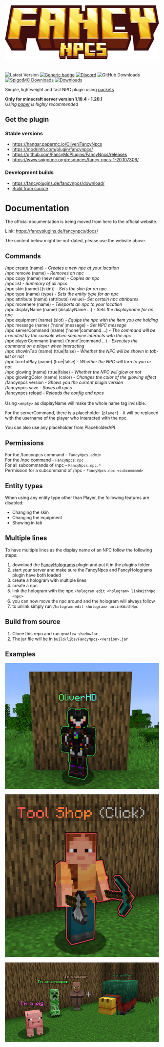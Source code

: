 ![](fancynpcs_title.png)

#                      

![Latest Version](https://img.shields.io/github/v/release/FancyMcPlugins/FancyNpcs?style=flat-square)
[![Generic badge](https://img.shields.io/badge/folia-supported-green.svg)](https://shields.io/)
[![Discord](https://img.shields.io/discord/899740810956910683?color=7289da&logo=Discord&label=Discord&style=flat-square)](https://discord.gg/ZUgYCEJUEx)
![GitHub Downloads](https://img.shields.io/github/downloads/FancyMcPlugins/FancyNpcs/total?logo=GitHub&style=flat-square)
[![SpigotMC Downloads](https://badges.spiget.org/resources/downloads/spigotmc-orange-107306.svg)](https://www.spigotmc.org/resources/npc-plugin-1-19-4.107306/)
[![Downloads](https://img.shields.io/modrinth/dt/fancynpcs?color=00AF5C&label=modrinth&style=flat&logo=modrinth)](https://modrinth.com/plugin/fancynpcs/versions)

Simple, lightweight and fast NPC plugin using [packets](https://wiki.vg/Protocol)

**Only for minecraft server version 1.19.4 - 1.20.1**<br>
_Using [paper](https://papermc.io/downloads) is highly recommended_

## Get the plugin

### Stable versions

- https://hangar.papermc.io/Oliver/FancyNpcs
- https://modrinth.com/plugin/fancynpcs/
- https://github.com/FancyMcPlugins/FancyNpcs/releases
- https://www.spigotmc.org/resources/fancy-npcs-1-20.107306/

### Development builds

- https://fancyplugins.de/fancynpcs/download/
- [Build from source](Build%20from%20source)

# Documentation

The official documentation is being moved from here to the official website.

Link: https://fancyplugins.de/fancynpcs/docs/

The content below might be out-dated, please use the website above.

## Commands

/npc create (name) - _Creates a new npc at your location_<br>
/npc remove (name) - _Removes an npc_<br>
/npc copy (name) (new name) - _Copies an npc_<br>
/npc list - _Summary of all npcs_<br>
/npc skin (name) [(skin)] - _Sets the skin for an npc_<br>
/npc type (name) (type) - _Sets the entity type for an npc_<br>
/npc attribute (name) (attribute) (value)- _Set certain npc attributes_<br>
/npc movehere (name) - _Teleports an npc to your location_<br>
/npc displayName (name) (displayName ...) - _Sets the displayname for an npc_<br>
/npc equipment (name) (slot) - _Equips the npc with the item you are holding_<br>
/npc message (name) ('none'|message) - _Set NPC message_<br>
/npc serverCommand (name) ('none'|command ...) - _The command will be executed by the console when someone interacts
with the
npc_<br>
/npc playerCommand (name) ('none'|command ...) - _Executes the command on a player when interacting_<br>
/npc showInTab (name) (true|false) - _Whether the NPC will be shown in tab-list or not_<br>
/npc turnToPlay (name) (true|false) - _Whether the NPC will turn to you or not_<br>
/npc glowing (name) (true|false) - _Whether the NPC will glow or not_<br>
/npc glowingColor (name) (color) - _Changes the color of the glowing effect_<br>
/fancynpcs version - _Shows you the current plugin version_<br>
/fancynpcs save - _Saves all npcs_<br>
/fancynpcs reload - _Reloads the config and npcs_
<br>
<br>
Using `<empty>` as displayName will make the whole name tag invisible.

For the serverCommand, there is a placeholder `{player}` - it will be replaced with the username of the player who
interacted with the npc.

You can also use any placeholder from PlaceholderAPI.

## Permissions

For the /fancynpcs command - ``FancyNpcs.admin``<br>
For the /npc command - ``FancyNpcs.npc``<br>
For all subcommands of /npc - ``FancyNpcs.npc.*``<br>
Permission for a subcommand of /npc - ``FancyNpcs.npc.<subcommand>``

## Entity types

When using any entity type other than Player, the following features are disabled:

- Changing the skin
- Changing the equipment
- Showing in tab

## Multiple lines

To have multiple lines as the display name of an NPC follow the following steps:

1. download the [FancyHolograms](https://modrinth.com/plugin/fancyholograms/versions) plugin and put it in the plugins
   folder
2. start your server and make sure the FancyNpcs and FancyHolograms plugin have both loaded
3. create a hologram with multiple lines
4. create a npc
5. link the hologram with the npc `/hologram edit <hologram> linkWithNpc <npc>`
6. you can now move the npc around and the hologram will always follow
7. to unlink simply run `/hologram edit <hologram> unlinkWithNpc`

## Build from source

1. Clone this repo and run `gradlew shadowJar`
2. The jar file will be in `build/libs/FancyNpcs-<version>.jar`

## Examples

![](exampleImages/example1.png)

![](exampleImages/example3.png)

![](exampleImages/example2.png)

